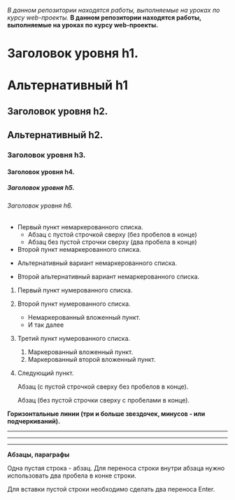 *В данном репозитории находятся работы, выполняемые на уроках по курсу web-проекты.*
**В данном репозитории находятся работы, выполняемые на уроках по курсу web-проекты.**
# Заголовок уровня h1. 
Альтернативный h1
===


## Заголовок уровня h2.
Альтернативный h2.
----

### Заголовок уровня h3.
#### Заголовок уровня h4.
##### Заголовок уровня h5.
###### Заголовок уровня h6.
* Первый пункт немаркерованного списка.
  * Абзац с пустой строчкой сверху (без пробелов в конце)
  * Абзац  без пустой строчки сверху (два пробела в конце)
* Второй пункт немаркерованного списка.
- Альтернативный вариант немаркерованного списка.
+ Второй альтернативный вариант немаркерованного списка.
1. Первый пункт нумерованного списка.
2. Второй пункт нумерованного списка.
   * Немаркерованный вложенный пункт.
   * И так далее
3. Третий пункт нумерованного списка.
   1. Маркерованный вложенный пункт.
   2. Маркерованный второй вложенный пункт.
4. Следующий пункт.

   Абзац (с пустой строчкой сверху без пробелов в конце).   
   
   Абзац (без пустой строчки сверху с пробелами в конце).

**Горизонтальные линии (три и больше звездочек, минусов - или подчеркиваний).**
****
---
___

**Абзацы, параграфы**

Одна пустая строка - абзац. Для переноса строки внутри абзаца нужно использовать  два пробела в конке строки.  


Для вставки пустой строки необходимо сделать два переноса Enter.






